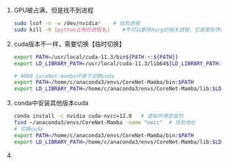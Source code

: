1. GPU被占满，但是找不到进程 

   ```bash
   sudo lsof -n -w /dev/nvidia*    # 找到进程
   sudo kill -9 [python占用的进程名]    #不可以删除Xorg的相关进程，它是图形界面
   ```

2. cuda版本不一样，需要切换【临时切换】

   ```bash
   export PATH=/usr/local/cuda-11.3/bin${PATH:+:${PATH}}
   export LD_LIBRARY_PATH=/usr/local/cuda-11.3/lib64${LD_LIBRARY_PATH:+:${LD_LIBRARY_PATH}}
   
   # 4080 CoreNet-mamba环境下切换cuda
   export PATH=/home/c/anaconda3/envs/CoreNet-Mamba/bin:$PATH
   export LD_LIBRARY_PATH=/home/c/anaconda3/envs/CoreNet-Mamba/lib:$LD_LIBRARY_PATH
   
   ```

3. conda中安装其他版本cuda

   ```bash
   conda install -c nvidia cuda-nvcc=12.0   # 虚拟环境安装包
   find ~/anaconda3/envs/CoreNet-Mamba -name "nvcc"  # 找到地址
   # 切换cuda
   export PATH=/home/c/anaconda3/envs/CoreNet-Mamba/bin:$PATH
   export LD_LIBRARY_PATH=/home/c/anaconda3/envs/CoreNet-Mamba/lib:$LD_LIBRARY_PAT
   ```

4. 
